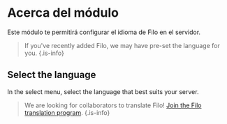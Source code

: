 # Acerca del módulo

Este módulo te permitirá configurar el idioma de Filo en el servidor.

> If you've recently added Filo, we may have pre-set the language for you.
  {.is-info}

## Select the language

In the select menu, select the language that best suits your server.

> We are looking for collaborators to translate Filo! [Join the Filo translation program](https://filobot.xyz/translate).
  {.is-info}
